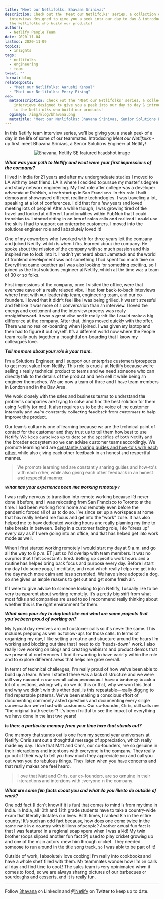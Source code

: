 ```yaml
---
title: "Meet our Netlifolks: Bhavana Srinivas"
description: Check out the 'Meet our Netlifolks' series, a collection of
  interviews designed to give you a peek into our day to day & introduce you to
  the Netlifolks who build our products!
authors:
  - Netlify People Team
date: 2020-11-04
lastmod: 2020-11-09
topics:
  - insights
tags:
  - netlifolks
  - engineering
  - team
tweet: ""
format: blog
relatedposts:
  - "Meet our Netlifolks: Aarushi Kansal"
  - "Meet our Netlifolks: Perry Eising"
seo:
  metadescription: Check out the 'Meet our Netlifolks' series, a collection of
    interviews designed to give you a peek into our day to day & introduce you
    to the Netlifolks who build our products!
  ogimage: /img/blog/bhavana.png
  metatitle: "Meet our Netlifolks: Bhavana Srinivas, Senior Solutions Engineer"
---
```

In this Netlify team interview series, we’ll be giving you a sneak peek of a day in the life of some of our teammates. Introducing *Meet our* *Netlifolks* - up first, meet Bhavana Srinivas, a Senior Solutions Engineer at Netlify!

<div style="max-width: 400px; margin: 0 auto; text-align: center;">
  <img src="/img/blog/bhavana-netlify-se.jpg" alt="Bhavana, Netlify SE featured headshot image" />
</div>

***What was your path to Netlify and what were your first impressions of the company?***

I lived in India for 21 years and after my undergraduate studies I moved to LA with my best friend. LA is where I decided to pursue my master's degree and study network engineering. My first role after college was a developer advocate at PubNub, a tech startup in San Francisco. In this role I built demos and showcased different realtime technologies. I was traveling a lot, speaking at a lot of conferences. I did that for a few years and loved meeting lots of people! After a while though, I was growing tired of the travel and looked at different functionalities within PubNub that I could transition to. I started sitting in on lots of sales calls and realized I could use the skills I had to support our enterprise customers. I moved into the solutions engineer role and I absolutely loved it!

One of my coworkers who I worked with for three years left the company and joined Netlify, which is when I first learned about the company. He spoke about the mission of the company with so much passion and this inspired me to look into it. I hadn’t yet heard about Jamstack and the world of frontend development was not something I had spent too much time on. Everything came together as I was also looking for something exciting, so I joined as the first solutions engineer at Netlify, which at the time was a team of 30 or so folks.

First impressions of the company, once I visited the office, were that everyone gave off a really relaxed vibe. I had four back-to-back interviews where I met with our leadership team, engineering team, and our co-founders. I loved that it didn’t feel like I was being grilled. It wasn’t stressful and felt like it was more of a conversation than an interview. I loved the energy and excitement and the interview process was really straightforward. It was a great vibe and it really felt like I could make a big difference at the company. After that, things moved quickly with the offer. There was no real on-boarding when I joined. I was given my laptop and then had to figure it out myself. It’s a different world now where the People team really puts together a thoughtful on-boarding that I know my colleagues love.

***Tell me more about your role & your team.***

I’m a Solutions Engineer, and I support our enterprise customers/prospects to get most value from Netlify. This role is crucial at Netlify because we’re selling a really technical product to teams and we need someone who can directly talk to the details of the product and help sell it while being an engineer themselves. We are now a team of three and I have team members in London and in the Bay Area.

We work closely with the sales and business teams to understand the problems companies are trying to solve and find the best solution for them using Netlify (or not). It also requires us to be the voice of the customer internally and we’re constantly collecting feedback from customers to help improve the product.

Our team’s culture is one of learning because we are the technical point of contact for the customer and they trust us to tell them how best to use Netlify. We keep ourselves up to date on the specifics of both Netlify and the broader ecosystem so we can advise customer teams accordingly. We promote learning and are [constantly sharing guides and how-to's with each other](https://www.netlify.com/blog/2020/06/16/building-large-sites-on-netlify/), while also giving each other feedback in an honest and respectful manner.

> We promote learning and are constantly sharing guides and how-to's with each other, while also giving each other feedback in an honest and respectful manner.

***What has your experience been like working remotely?***

I was really nervous to transition into remote working because I’d never done it before, and I was relocating from San Francisco to Toronto at the time. I had been working from home and remotely even before the pandemic forced all of us to do so. I’ve since set up a workspace at home that has really helped me focus and get into the "work" zone. It has also helped me to have dedicated working hours and really planning my time to take breaks in between. Being in a customer facing role, I do "dress up" every day as if I were going into an office, and that has helped get into work mode as well.

When I first started working remotely I would start my day at 9 a.m. and go all the way to 8 p.m. ET just so I'd overlap with team members. It was no surprise that I felt constantly tired. Setting up specific work hours and a routine has helped bring back focus and purpose every day. Before I start my day I do some yoga, I meditate, and read which really helps me get into the day much more calm and less scrambled. We have since adopted a dog, so she gives us ample reasons to get out and get some fresh air.

If I were to give advice to someone looking to join Netlify, I usually like to be very transparent about working remotely. It’s a pretty big shift from what most folks and companies are used to so I recommend really thinking about whether this is the right environment for them.

***What does your day to day look like and what are some projects that you’ve been proud of working on?***

My typical day revolves around customer calls so it's never the same. This includes prepping as well as follow-ups for those calls. In terms of organizing my day, I like setting a routine and structure around the hours I’m working and blocking out time that I need to do "heads-down" work. I also really love working on blogs and creating webinars and product demos that we present at conferences. I find it rewarding to have variety within the role and to explore different areas that helps me grow overall.

In terms of technical challenges, I'm really proud of how we’ve been able to build up a team. When I started there was a lack of structure and we were still very nascent in our overall sales processes. I have a tendency to ask a lot of questions, asking: why do we do this or that, why we won this deal and why we didn't win this other deal, is this repeatable—really digging to find repeatable patterns. We’ve been making a conscious effort of documenting commonly asked questions and documenting every single conversation we’ve had with customers. Our co-founder, Chris, still calls me “the original truth seeker”! It's been fruitful to see the impact of everything we have done in the last two years!

***Is there a particular memory from your time here that stands out?***

One memory that stands out is one from my second year anniversary at Netlify. Chris sent out a thoughtful message of appreciation, which really made my day. I love that Matt and Chris, our co-founders, are so genuine in their interactions and intentions with everyone in the company. They really go out of their way to tell you how much they appreciate you and call you out when you do fabulous things. They listen when you have concerns and that really makes one feel heard.

> I love that Matt and Chris, our co-founders, are so genuine in their interactions and intentions with everyone in the company.

***What are some fun facts about you and what do you like to do outside of work?***

One odd fact (I don't know if it is fun) that comes to mind is from my time in India. In India, all 10th and 12th grade students have to take a country-wide exam that literally dictates our lives. Both times, I ranked 8th in the entire country! It’s such an odd fact because, how does one come twice in the same rank in a country with billions of people? Another actual fun fact is that I was featured in a regional soap opera when I was a kid! My twin brother (oops slipped another fun fact :P) used to play cricket growing up and one of the main actors knew him through cricket. They needed someone to run around in the title song track, so I was able to be part of it!

Outside of work, I absolutely love cooking! I’m really into cookbooks and have a whole shelf filled with them. My teammates wonder how I’m on calls all day and find time to cook! The sales team is very opinionated when it comes to food, so we are always sharing pictures of our barbecues or sourdoughs and desserts, and it is really fun.

- - -

Follow [Bhavana](https://www.linkedin.com/in/bhavana-srinivas-a8237a55/) on LinkedIn and [@Netlify](https://twitter.com/Netlify) on Twitter to keep up to date.